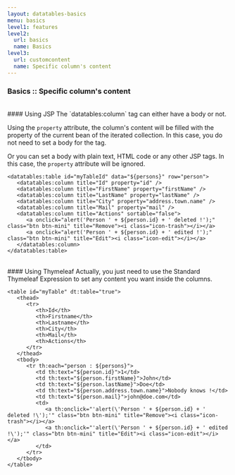 ```yaml
---
layout: datatables-basics
menu: basics
level1: features
level2:
  url: basics
  name: Basics
level3:
  url: customcontent
  name: Specific column's content
---
```


### Basics :: Specific column\'s content

<br />
#### Using JSP
The `datatables:column` tag can either have a body or not.

Using the `property` attribute, the column\'s content will be filled with the property of the current bean of the iterated collection. In this case, you do not need to set a body for the tag.

Or you can set a body with plain text, HTML code or any other JSP tags. In this case, the `property` attribute will be ignored.

	<datatables:table id="myTableId" data="${persons}" row="person">
	   <datatables:column title="Id" property="id" />
	   <datatables:column title="FirstName" property="firstName" />
	   <datatables:column title="LastName" property="lastName" />
	   <datatables:column title="City" property="address.town.name" />
	   <datatables:column title="Mail" property="mail" />
	   <datatables:column title="Actions" sortable="false">
	      <a onclick="alert('Person ' + ${person.id} + ' deleted !');" class="btn btn-mini" title="Remove"><i class="icon-trash"></i></a>
	      <a onclick="alert('Person ' + ${person.id} + ' edited !');" class="btn btn-mini" title="Edit"><i class="icon-edit"></i></a>
	   </datatables:column>
	</datatables:table>

<br />
#### Using Thymeleaf
Actually, you just need to use the Standard Thymeleaf Expression to set any content you want inside the columns.

	<table id="myTable" dt:table="true">
	   <thead>
	      <tr>
	         <th>Id</th>
	         <th>Firstname</th>
	         <th>Lastname</th>
	         <th>City</th>
	         <th>Mail</th>
	         <th>Actions</th>
	      </tr>
	   </thead>
	   <tbody>
	      <tr th:each="person : ${persons}">
	         <td th:text="${person.id}">1</td>
	         <td th:text="${person.firstName}">John</td>
	         <td th:text="${person.lastName}">Doe</td>
	         <td th:text="${person.address.town.name}">Nobody knows !</td>
	         <td th:text="${person.mail}">john@doe.com</td>
	         <td>
	            <a th:onclick="'alert(\'Person ' + ${person.id} + ' deleted !\');'" class="btn btn-mini" title="Remove"><i class="icon-trash"></i></a>
	            <a th:onclick="'alert(\'Person ' + ${person.id} + ' edited !\');'" class="btn btn-mini" title="Edit"><i class="icon-edit"></i></a>
	         </td>
	      </tr>
	   </tbody>
	</table>

